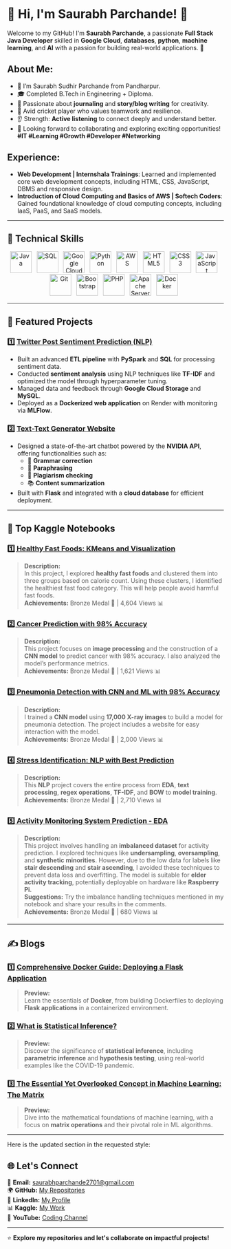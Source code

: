# 🌟 Hi, I'm Saurabh Parchande! 👋

Welcome to my GitHub! I'm **Saurabh Parchande**, a passionate **Full Stack Java Developer** skilled in **Google Cloud**, 
 **databases**, **python**, **machine learning**, and **AI** with a passion for building real-world applications. 🚀

## About Me:
- 📍 I’m Saurabh Sudhir Parchande from Pandharpur.
- 🎓 Completed B.Tech in Engineering + Diploma.
- 📝 Passionate about **journaling** and **story/blog writing** for creativity.
- 🏏 Avid cricket player who values teamwork and resilience.
- 👂 Strength: **Active listening** to connect deeply and understand better.
- 📌 Looking forward to collaborating and exploring exciting opportunities! <br>
  **#IT #Learning #Growth #Developer #Networking**

## Experience:
- **Web Development | Internshala Trainings**: Learned and implemented core web development concepts, including HTML, CSS, JavaScript, DBMS and responsive design.
- **Introduction of Cloud Computing and Basics of AWS | Softech Coders**: Gained foundational knowledge of cloud computing concepts, including IaaS, PaaS, and SaaS models.

---

## 🔧 **Technical Skills**  
<div align="center">  
  <img src="https://cdn.jsdelivr.net/gh/devicons/devicon/icons/java/java-original.svg" alt="Java" height="50">&nbsp;&nbsp;
  <img src="https://cdn.jsdelivr.net/gh/devicons/devicon/icons/mysql/mysql-original-wordmark.svg" alt="SQL" height="50">&nbsp;&nbsp; 
  <img src="https://cdn.jsdelivr.net/gh/devicons/devicon/icons/googlecloud/googlecloud-original.svg" alt="Google Cloud" height="50">&nbsp;&nbsp;
  <img src="https://cdn.jsdelivr.net/gh/devicons/devicon/icons/python/python-original.svg" alt="Python" height="50">&nbsp;&nbsp;
  <img src="https://cdn.jsdelivr.net/gh/devicons/devicon/icons/amazonwebservices/amazonwebservices-original-wordmark.svg" alt="AWS" height="50">&nbsp;&nbsp;
  <img src="https://cdn.jsdelivr.net/gh/devicons/devicon/icons/html5/html5-original.svg" alt="HTML5" height="50">&nbsp;&nbsp;
  <img src="https://cdn.jsdelivr.net/gh/devicons/devicon/icons/css3/css3-original.svg" alt="CSS3" height="50">&nbsp;&nbsp;
  <img src="https://cdn.jsdelivr.net/gh/devicons/devicon/icons/javascript/javascript-original.svg" alt="JavaScript" height="50">&nbsp;&nbsp;
  <img src="https://cdn.jsdelivr.net/gh/devicons/devicon/icons/git/git-original.svg" alt="Git" height="50">&nbsp;&nbsp;
  <img src="https://cdn.jsdelivr.net/gh/devicons/devicon/icons/bootstrap/bootstrap-original.svg" alt="Bootstrap" height="50">&nbsp;&nbsp;
  <img src="https://cdn.jsdelivr.net/gh/devicons/devicon/icons/php/php-original.svg" alt="PHP" height="50">&nbsp;&nbsp;
  <img src="https://cdn.jsdelivr.net/gh/devicons/devicon/icons/apache/apache-original.svg" alt="Apache Server" height="50">&nbsp;&nbsp;
  <img src="https://cdn.jsdelivr.net/gh/devicons/devicon/icons/docker/docker-original-wordmark.svg" alt="Docker" height="50">&nbsp;&nbsp;

</div>  

---

## 🚀 **Featured Projects**  
### **1️⃣ [Twitter Post Sentiment Prediction (NLP)](https://github.com/vijaytakbhate2002/sentiment-prediction-flask-application.git)**  
- Built an advanced **ETL pipeline** with **PySpark** and **SQL** for processing sentiment data.  
- Conducted **sentiment analysis** using NLP techniques like **TF-IDF** and optimized the model through hyperparameter tuning.  
- Managed data and feedback through **Google Cloud Storage** and **MySQL**.  
- Deployed as a **Dockerized web application** on Render with monitoring via **MLFlow**.  

### **2️⃣ [Text-Text Generator Website](https://text-text-generator.onrender.com/)**  
- Designed a state-of-the-art chatbot powered by the **NVIDIA API**, offering functionalities such as:  
  - 📝 **Grammar correction**  
  - 🔄 **Paraphrasing**  
  - 📜 **Plagiarism checking**  
  - 📚 **Content summarization**  
- Built with **Flask** and integrated with a **cloud database** for efficient deployment.  


---
## 📝  **Top Kaggle Notebooks**

### [1️⃣ Healthy Fast Foods: KMeans and Visualization](https://www.kaggle.com/code/vijay20213/healthy-fast-foods-kmeans-and-visualization)  
> **Description:**  
> In this project, I explored **healthy fast foods** and clustered them into three groups based on calorie count. Using these clusters, I identified the healthiest fast food category. This will help people avoid harmful fast foods.  
> **Achievements:** Bronze Medal 🏅 | 4,604 Views 📊  

### [2️⃣ Cancer Prediction with 98% Accuracy](https://www.kaggle.com/code/vijay20213/cancer-prediction-with-98-accuracy)  
> **Description:**  
> This project focuses on **image processing** and the construction of a **CNN model** to predict cancer with 98% accuracy. I also analyzed the model’s performance metrics.  
> **Achievements:** Bronze Medal 🏅 | 1,621 Views 📊  

### [3️⃣ Pneumonia Detection with CNN and ML with 98% Accuracy](https://www.kaggle.com/code/vijay20213/pneumonia-detection-with-cnn-and-ml-with-98-acc)  
> **Description:**  
> I trained a **CNN model** using **17,000 X-ray images** to build a model for pneumonia detection. The project includes a website for easy interaction with the model.  
> **Achievements:** Bronze Medal 🏅 | 2,000 Views 📊  

### [4️⃣ Stress Identification: NLP with Best Prediction](https://www.kaggle.com/code/vijay20213/stress-identification-nlp-with-best-prediction)  
> **Description:**  
> This **NLP** project covers the entire process from **EDA**, **text processing**, **regex operations**, **TF-IDF**, and **BOW** to **model training**.  
> **Achievements:** Bronze Medal 🏅 | 2,710 Views 📊  

### [5️⃣ Activity Monitoring System Prediction - EDA](https://www.kaggle.com/code/vijay20213/activity-monitoring-system-prediction-eda)  
> **Description:**  
> This project involves handling an **imbalanced dataset** for activity prediction. I explored techniques like **undersampling**, **oversampling**, and **synthetic minorities**. However, due to the low data for labels like **stair descending** and **stair ascending**, I avoided these techniques to prevent data loss and overfitting. The model is suitable for **elder activity tracking**, potentially deployable on hardware like **Raspberry Pi**.  
> **Suggestions:** Try the imbalance handling techniques mentioned in my notebook and share your results in the comments.  
> **Achievements:** Bronze Medal 🏅 | 680 Views 📊  


---

## ✍️ **Blogs**  
### [1️⃣ Comprehensive Docker Guide: Deploying a Flask Application](https://www.linkedin.com/pulse/comprehensive-docker-guide-deploying-flask-vijay-takbhate-ojxvc/?trackingId=EzxHCiCaQbur%2FNED9CL76A%3D%3D)  
> **Preview:**  
> Learn the essentials of **Docker**, from building Dockerfiles to deploying **Flask applications** in a containerized environment.  

### [2️⃣ What is Statistical Inference?](https://www.linkedin.com/pulse/what-statistical-inference-vijay-takbhate-liyhe/?trackingId=EzxHCiCaQbur%2FNED9CL76A%3D%3D)  
> **Preview:**  
> Discover the significance of **statistical inference**, including **parametric inference** and **hypothesis testing**, using real-world examples like the COVID-19 pandemic.  

### [3️⃣ The Essential Yet Overlooked Concept in Machine Learning: The Matrix](https://www.linkedin.com/pulse/essential-yet-overlooked-concept-machine-learning-matrix-takbhate-wrzqc/?trackingId=EzxHCiCaQbur%2FNED9CL76A%3D%3D)  
> **Preview:**  
> Dive into the mathematical foundations of machine learning, with a focus on **matrix operations** and their pivotal role in ML algorithms.  

----
Here is the updated section in the requested style:

## 🌐 **Let's Connect**  
📧 **Email:** [saurabhparchande2701@gmail.com](mailto:saurabhparchande2701@gmail.com)  
🌍 **GitHub:** [My Repositories](https://github.com/saurabh4245)  
💼 **LinkedIn:** [My Profile](https://www.linkedin.com/in/saurabh-parchande-850422236/)  
📊 **Kaggle:** [My Work](https://www.kaggle.com/vijay20213)  
🎥 **YouTube:** [Coding Channel](www.youtube.com/@थोडावेळकोडिंगसाठी)  

---

⭐️ **Explore my repositories and let's collaborate on impactful projects!**
